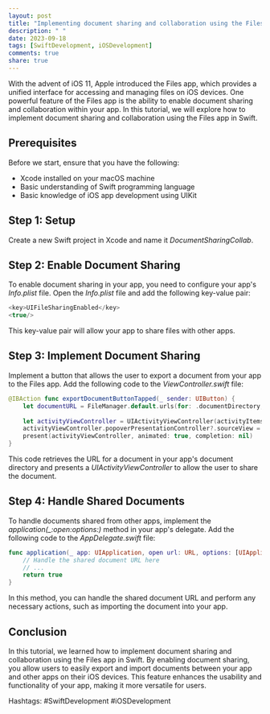 ```yaml
---
layout: post
title: "Implementing document sharing and collaboration using the Files app in Swift"
description: " "
date: 2023-09-18
tags: [SwiftDevelopment, iOSDevelopment]
comments: true
share: true
---
```


With the advent of iOS 11, Apple introduced the Files app, which provides a unified interface for accessing and managing files on iOS devices. One powerful feature of the Files app is the ability to enable document sharing and collaboration within your app. In this tutorial, we will explore how to implement document sharing and collaboration using the Files app in Swift.

## Prerequisites

Before we start, ensure that you have the following:

- Xcode installed on your macOS machine
- Basic understanding of Swift programming language
- Basic knowledge of iOS app development using UIKit

## Step 1: Setup

Create a new Swift project in Xcode and name it *DocumentSharingCollab*.

## Step 2: Enable Document Sharing

To enable document sharing in your app, you need to configure your app's *Info.plist* file. Open the *Info.plist* file and add the following key-value pair:

```swift
<key>UIFileSharingEnabled</key>
<true/>
```

This key-value pair will allow your app to share files with other apps.

## Step 3: Implement Document Sharing

Implement a button that allows the user to export a document from your app to the Files app. Add the following code to the *ViewController.swift* file:

```swift
@IBAction func exportDocumentButtonTapped(_ sender: UIButton) {
    let documentURL = FileManager.default.urls(for: .documentDirectory, in: .userDomainMask)[0].appendingPathComponent("example.txt")
    
    let activityViewController = UIActivityViewController(activityItems: [documentURL], applicationActivities: nil)
    activityViewController.popoverPresentationController?.sourceView = view
    present(activityViewController, animated: true, completion: nil)
}
```

This code retrieves the URL for a document in your app's document directory and presents a *UIActivityViewController* to allow the user to share the document.

## Step 4: Handle Shared Documents

To handle documents shared from other apps, implement the *application(_:open:options:)* method in your app's delegate. Add the following code to the *AppDelegate.swift* file:

```swift
func application(_ app: UIApplication, open url: URL, options: [UIApplication.OpenURLOptionsKey : Any] = [:]) -> Bool {
    // Handle the shared document URL here
    // ...
    return true
}
```

In this method, you can handle the shared document URL and perform any necessary actions, such as importing the document into your app.

## Conclusion

In this tutorial, we learned how to implement document sharing and collaboration using the Files app in Swift. By enabling document sharing, you allow users to easily export and import documents between your app and other apps on their iOS devices. This feature enhances the usability and functionality of your app, making it more versatile for users.

Hashtags: #SwiftDevelopment #iOSDevelopment